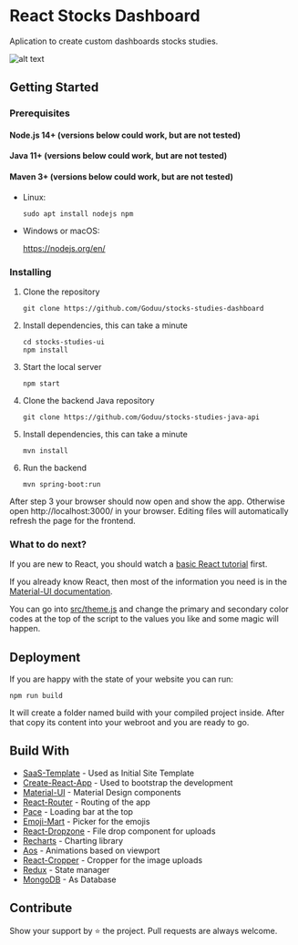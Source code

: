 # React Stocks Dashboard
Aplication to create custom dashboards stocks studies.

![alt text](https://github.com/Goduu/stocks-studies-dashboard/blob/main/public/images/logged_out/headerImage.jpg?raw=true)


## Getting Started

### Prerequisites

#### Node.js 14+ (versions below could work, but are not tested)
#### Java 11+ (versions below could work, but are not tested)
#### Maven 3+ (versions below could work, but are not tested)

* Linux:

   ```
   sudo apt install nodejs npm
   ```

* Windows or macOS:

   https://nodejs.org/en/

### Installing

1. Clone the repository

   ```
   git clone https://github.com/Goduu/stocks-studies-dashboard
   ```
2. Install dependencies, this can take a minute

   ```
   cd stocks-studies-ui
   npm install
   ```
3. Start the local server

   ```
   npm start
   ```
4. Clone the backend Java repository
   ```
   git clone https://github.com/Goduu/stocks-studies-java-api
   ```
5. Install dependencies, this can take a minute

   ```
   mvn install
   ```
5. Run the backend

   ```
   mvn spring-boot:run
   ```

After step 3 your browser should now open and show the app. Otherwise open http://localhost:3000/ in your browser. Editing files will automatically refresh the page for the frontend.

### What to do next?

If you are new to React, you should watch a [basic React tutorial](https://www.youtube.com/results?search_query=react+tutorial) first.

If you already know React, then most of the information you need is in the [Material-UI documentation](https://material-ui.com/getting-started/usage/).

You can go into [src/theme.js](/src/theme.js) and change the primary and secondary color codes at the top of the script to the values you like and some magic will happen.

## Deployment

If you are happy with the state of your website you can run:

```
npm run build 
```

It will create a folder named build with your compiled project inside. After that copy its content into your webroot and you are ready to go.

## Build With

* [SaaS-Template](https://github.com/dunky11/react-saas-template) - Used as Initial Site Template
* [Create-React-App](https://github.com/facebook/create-react-app) - Used to bootstrap the development
* [Material-UI](https://github.com/mui-org/material-ui) - Material Design components
* [React-Router](https://github.com/ReactTraining/react-router) - Routing of the app
* [Pace](https://github.com/HubSpot/pace) - Loading bar at the top
* [Emoji-Mart](https://github.com/missive/emoji-mart) - Picker for the emojis
* [React-Dropzone](https://github.com/react-dropzone/react-dropzone) - File drop component for uploads
* [Recharts](https://github.com/recharts/recharts) - Charting library
* [Aos](https://github.com/michalsnik/aos) - Animations based on viewport
* [React-Cropper](https://github.com/roadmanfong/react-cropper) - Cropper for the image uploads
* [Redux](https://github.com/reduxjs/redux) - State manager
* [MongoDB](https://www.mongodb.com/) - As Database

## Contribute
Show your support by ⭐ the project. Pull requests are always welcome.


